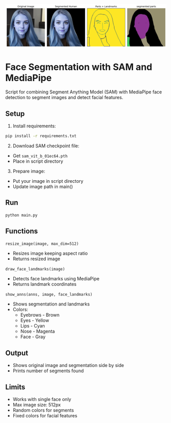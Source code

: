 ![Example Output](output_.jpeg)

# Face Segmentation with SAM and MediaPipe

Script for combining Segment Anything Model (SAM) with MediaPipe face detection to segment images and detect facial features.

## Setup

1. Install requirements:
```bash
pip install -r requirements.txt
```

2. Download SAM checkpoint file:
- Get `sam_vit_b_01ec64.pth`
- Place in script directory

3. Prepare image:
- Put your image in script directory
- Update image path in main()

## Run

```bash
python main.py
```

## Functions

`resize_image(image, max_dim=512)`
- Resizes image keeping aspect ratio
- Returns resized image

`draw_face_landmarks(image)`
- Detects face landmarks using MediaPipe
- Returns landmark coordinates

`show_anns(anns, image, face_landmarks)`
- Shows segmentation and landmarks
- Colors:
  * Eyebrows - Brown
  * Eyes - Yellow
  * Lips - Cyan
  * Nose - Magenta
  * Face - Gray

## Output

- Shows original image and segmentation side by side
- Prints number of segments found

## Limits

- Works with single face only
- Max image size: 512px
- Random colors for segments
- Fixed colors for facial features